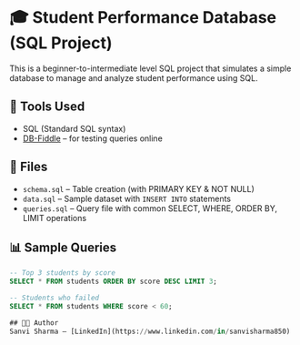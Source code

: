 # 🎓 Student Performance Database (SQL Project)

This is a beginner-to-intermediate level SQL project that simulates a simple database to manage and analyze student performance using SQL.

## 🔧 Tools Used
- SQL (Standard SQL syntax)
- [DB-Fiddle](https://www.db-fiddle.com) – for testing queries online

## 📁 Files
- `schema.sql` – Table creation (with PRIMARY KEY & NOT NULL)
- `data.sql` – Sample dataset with `INSERT INTO` statements
- `queries.sql` – Query file with common SELECT, WHERE, ORDER BY, LIMIT operations

## 📊 Sample Queries
```sql
-- Top 3 students by score
SELECT * FROM students ORDER BY score DESC LIMIT 3;

-- Students who failed
SELECT * FROM students WHERE score < 60;

## 👩‍💻 Author
Sanvi Sharma – [LinkedIn](https://www.linkedin.com/in/sanvisharma850) | [GitHub](https://github.com/sanvisharma850)


